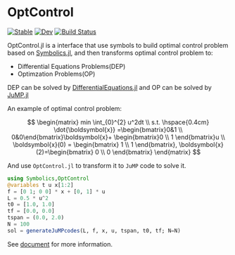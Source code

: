 # OptControl

[![Stable](https://img.shields.io/badge/docs-stable-blue.svg)](https://jake484.github.io/OptControl.jl/stable)
[![Dev](https://img.shields.io/badge/docs-dev-blue.svg)](https://jake484.github.io/OptControl.jl/dev)
[![Build Status](https://ci.appveyor.com/api/projects/status/github/jake484/OptControl.jl?svg=true)](https://ci.appveyor.com/project/jake484/OptControl-jl)

OptControl.jl is a interface that use symbols to build optimal control problem based on [Symbolics.jl](https://symbolics.juliasymbolics.org/dev/), and then transforms optimal control problem to:

* Differential Equations Problems(DEP)
* Optimzation Problems(OP)

DEP can be solved by [DifferentialEquations.jl](https://diffeq.sciml.ai/dev/) and OP can be solved by [JuMP.jl](https://jump.dev/JuMP.jl/stable/)

An example of optimal control problem:

$$
\begin{matrix}
min \int_{0}^{2} u^2dt \\ s.t. \hspace{0.4cm} \dot{\boldsymbol{x}} =\begin{bmatrix}0&1 \\ 0&0\end{bmatrix}\boldsymbol{x}+ \begin{bmatrix}0 \\ 1 \end{bmatrix}u \\ \boldsymbol{x}(0) = \begin{bmatrix} 1 \\ 1 \end{bmatrix}, \boldsymbol{x}(2)=\begin{bmatrix} 0 \\ 0 \end{bmatrix}
\end{matrix}
$$

And use `OptControl.jl` to transform it to `JuMP` code to solve it.

```julia
using Symbolics,OptControl
@variables t u x[1:2]
f = [0 1; 0 0] * x + [0, 1] * u
L = 0.5 * u^2
t0 = [1.0, 1.0]
tf = [0.0, 0.0]
tspan = (0.0, 2.0)
N = 100
sol = generateJuMPcodes(L, f, x, u, tspan, t0, tf; N=N)
```

See [document](https://jake484.github.io/OptControl.jl/dev) for more information.

